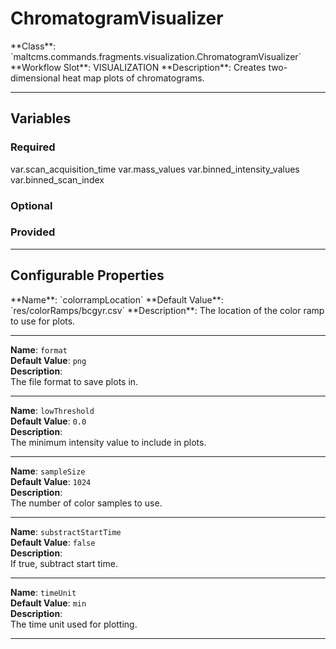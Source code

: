 <h1>ChromatogramVisualizer</h1>
**Class**: `maltcms.commands.fragments.visualization.ChromatogramVisualizer`  
**Workflow Slot**: VISUALIZATION  
**Description**: Creates two-dimensional heat map plots of chromatograms.  

---

<h2>Variables</h2>
<h3>Required</h3>
	var.scan_acquisition_time
	var.mass_values
	var.binned_intensity_values
	var.binned_scan_index

<h3>Optional</h3>

<h3>Provided</h3>


---

<h2>Configurable Properties</h2>
**Name**: `colorrampLocation`  
**Default Value**: `res/colorRamps/bcgyr.csv`  
**Description**:  
The location of the color ramp to use for plots.  

---

**Name**: `format`  
**Default Value**: `png`  
**Description**:  
The file format to save plots in.  

---

**Name**: `lowThreshold`  
**Default Value**: `0.0`  
**Description**:  
The minimum intensity value to include in plots.  

---

**Name**: `sampleSize`  
**Default Value**: `1024`  
**Description**:  
The number of color samples to use.  

---

**Name**: `substractStartTime`  
**Default Value**: `false`  
**Description**:  
If true, subtract start time.  

---

**Name**: `timeUnit`  
**Default Value**: `min`  
**Description**:  
The time unit used for plotting.  

---


